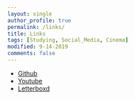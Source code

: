 ```yaml
---
layout: single
author_profile: true
permalink: /links/
title: Links
tags: [Studying, Social_Media, Cinema]
modified: 9-14-2019
comments: false
---
```



* [Github](https://yasamant.github.io)
* [Youtube](https://www.youtube.com/channel/UCKUpbYwQgJ7w0tkh6Eli2Uw)
* [Letterboxd](https://letterboxd.com/JT200/)

